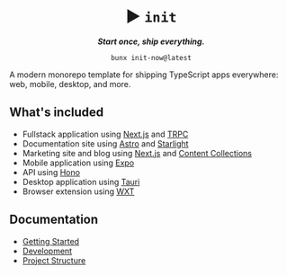 <div align="center">
  <h1 align="center">▶︎ <code>init</code></h1>

  <p align="center">
    <em><strong>Start once, ship everything.</strong></em>
  </p>

  <p align="center">
    <code>bunx init-now@latest</code>
  </p>
</div>

A modern monorepo template for shipping TypeScript apps everywhere: web, mobile, desktop, and more.

## What's included

- Fullstack application using [Next.js](https://nextjs.org/) and [TRPC](https://trpc.io/)
- Documentation site using [Astro](https://astro.build/) and [Starlight](https://starlight.astro.build/)
- Marketing site and blog using [Next.js](https://nextjs.org/) and [Content Collections](https://www.content-collections.dev/)
- Mobile application using [Expo](https://expo.dev/)
- API using [Hono](https://hono.dev/)
- Desktop application using [Tauri](https://tauri.app/)
- Browser extension using [WXT](https://wxt.dev/)

## Documentation

- [Getting Started](https://github.com/metaideas/init/blob/main/docs/getting-started.md)
- [Development](https://github.com/metaideas/init/blob/main/docs/development.md)
- [Project Structure](https://github.com/metaideas/init/blob/main/docs/project-structure.md)
